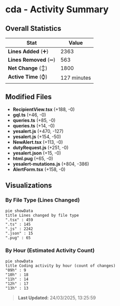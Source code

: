 # cda - Activity Summary 

## Overall Statistics

| Stat                   | Value                                                             |
| ---------------------- | ----------------------------------------------------------------- |
| **Lines Added** (➕)   | 2363                                          |
| **Lines Removed** (➖) | 563                                        |
| **Net Change** (↕)    | 1800                |
| **Active Time** (⌚)   | 127 minutes |


## Modified Files
- **RecipientView.tsx** (+188, -0)
- **gql.ts** (+46, -0)
- **queries.ts** (+85, -0)
- **queries.ts** (+14, -0)
- **yesalert.js** (+470, -127)
- **yesalert.js** (+154, -50)
- **NewAlert.tsx** (+113, -0)
- **dutyRequest.js** (+251, -0)
- **yesalert.json** (+15, -0)
- **html.pug** (+65, -0)
- **yesalert-mutations.js** (+804, -386)
- **AlertForm.tsx** (+158, -0)

## Visualizations

### By File Type (Lines Changed)

```mermaid
pie showData
title Lines changed by file type
".tsx" : 459
".ts" : 145
".js" : 2242
".json" : 15
".pug" : 65
```

### By Hour (Estimated Activity Count)

```mermaid
pie showData
title Coding activity by hour (count of changes)
"09h" : 9
"10h" : 18
"11h" : 14
"12h" : 17
"13h" : 13
```


> **Last Updated:** 24/03/2025, 13:25:59
